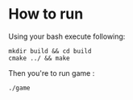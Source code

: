 # How to run

Using your bash execute following:

    mkdir build && cd build
    cmake ../ && make
 Then you're to run game :

    ./game
